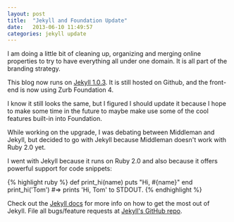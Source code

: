 ```yaml
---
layout: post
title:  "Jekyll and Foundation Update"
date:   2013-06-10 11:49:57
categories: jekyll update
---
```


I am doing a little bit of cleaning up, organizing and merging online properties to try to have everything all under one domain. It is all part of the branding strategy. 

This blog now runs on [Jekyll 1.0.3](http://jekyllrb.com). It is still hosted on Github, and the front-end is now using Zurb Foundation 4.

I know it still looks the same, but I figured I should update it because I hope to make some time in the future to maybe make use some of the cool features built-in into Foundation.

While working on the upgrade, I was debating between Middleman and Jekyll, but decided to go with Jekyll because Middleman doesn't work with Ruby 2.0 yet.

I went with Jekyll because it runs on Ruby 2.0 and  also because it offers powerful support for code snippets:

{% highlight ruby %}
def print_hi(name)
  puts "Hi, #{name}"
end
print_hi('Tom')
#=> prints 'Hi, Tom' to STDOUT.
{% endhighlight %}

Check out the [Jekyll docs][jekyll] for more info on how to get the most out of Jekyll. File all bugs/feature requests at [Jekyll's GitHub repo][jekyll-gh].

[jekyll-gh]: https://github.com/mojombo/jekyll
[jekyll]:    http://jekyllrb.com
